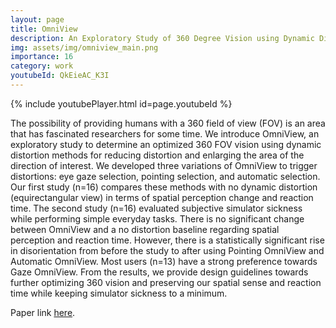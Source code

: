 ```yaml
---
layout: page
title: OmniView
description: An Exploratory Study of 360 Degree Vision using Dynamic Distortion based on Direction of Interest
img: assets/img/omniview_main.png
importance: 16
category: work
youtubeId: QkEieAC_K3I
---
```


{% include youtubePlayer.html id=page.youtubeId %}

The possibility of providing humans with a 360 field of view (FOV) is an area that has fascinated researchers for some time. We introduce OmniView, an exploratory study to determine an optimized 360 FOV vision using dynamic distortion methods for reducing distortion and enlarging the area of the direction of interest. We developed three variations of OmniView to trigger distortions: eye gaze selection, pointing selection, and automatic selection. Our first study (n=16) compares these methods with no dynamic distortion (equirectangular view) in terms of spatial perception change and reaction time. The second study (n=16) evaluated subjective simulator sickness while performing simple everyday tasks. There is no significant change between OmniView and a no distortion baseline regarding spatial perception and reaction time. However, there is a statistically significant rise in disorientation from before the study to after using Pointing OmniView and Automatic OmniView. Most users (n=13) have a strong preference towards Gaze OmniView. From the results, we provide design guidelines towards further optimizing 360 vision and preserving our spatial sense and reaction time while keeping simulator sickness to a minimum.

Paper link <a href='https://yunsuenpai.com/assets/pdf/omniview.pdf'>here</a>.